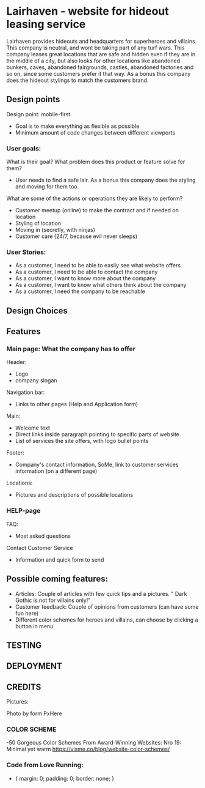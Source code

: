 # Lairhaven - website for hideout leasing service

Lairhaven provides hideouts and headquarters for superheroes and villains. This company is neutral, and wont be taking part of any turf wars.
This company leases great locations that are safe and hidden even if they are in the middle of a city,
but also looks for other locations like abandoned bunkers, caves, abandoned fairgrounds, castles, 
abandoned factories and so on, since some customers prefer it that way.
As a bonus this company does the hideout stylings to match the customers brand.

## Design points

Design point: mobile-first. 
- Goal is to make everything as flexible as possible
- Minimum amount of code changes between different viewports

### User goals:
What is their goal? What problem does this product or feature solve for them?
- User needs to find a safe lair. As a bonus this company does the styling and moving for them too.

		
What are some of the actions or operations they are likely to perform?
- Customer meetup (online) to make the contract and if needed on location
- Styling of location
- Moving in (secretly, with ninjas)
- Customer care (24/7, because evil never sleeps)

### User Stories:
- As a customer, I need to be able to easily see what website offers
- As a customer, I need to be able to contact the company
- As a customer, I want to know more about the company
- As a customer, I want to know what others think about the company
- As a customer, I need the company to be reachable


## Design Choices

## Features

### Main page: What the company has to offer

Header:
- Logo 
- company slogan

Navigation bar:
- Links to other pages (Help and Application form)

Main:
- Welcome text
- Direct links inside paragraph pointing to specific parts of website.
- List of services the site offers, with logo bullet points

Footer:
- Company's contact information, SoMe, link to customer services information (on a different page)

Locations:
- Pictures and descriptions of possible locations

### HELP-page

FAQ:
- Most asked questions

Contact Customer Service
- Information and quick form to send


## Possible coming features:
- Articles: Couple of articles with few quick tips and a pictures.
" Dark Gothic is not for villains only!"
 - Customer feedback: Couple of opinions from customers (can have some fun here)
 - Different color schemes for heroes and villains, can choose by clicking a button in menu


 ## TESTING

 ## DEPLOYMENT

## CREDITS
Pictures:

Photo by form PxHere


### COLOR SCHEME
-50 Gorgeous Color Schemes From Award-Winning Websites:
Nro 19: Minimal yet warm
https://visme.co/blog/website-color-schemes/

### Code from Love Running:
* {
    margin: 0;
    padding: 0;
    border: none;
}
